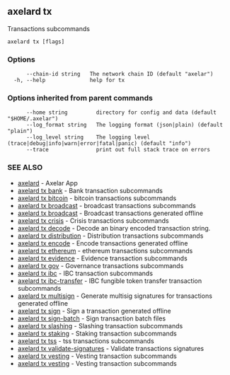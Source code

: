 ## axelard tx

Transactions subcommands

```
axelard tx [flags]
```

### Options

```
      --chain-id string   The network chain ID (default "axelar")
  -h, --help              help for tx
```

### Options inherited from parent commands

```
      --home string         directory for config and data (default "$HOME/.axelar")
      --log_format string   The logging format (json|plain) (default "plain")
      --log_level string    The logging level (trace|debug|info|warn|error|fatal|panic) (default "info")
      --trace               print out full stack trace on errors
```

### SEE ALSO

- [axelard](axelard.md)	 - Axelar App
- [axelard tx bank](axelard_tx_bank.md)	 - Bank transaction subcommands
- [axelard tx bitcoin](axelard_tx_bitcoin.md)	 - bitcoin transactions subcommands
- [axelard tx broadcast](axelard_tx_broadcast.md)	 - broadcast transactions subcommands
- [axelard tx broadcast](axelard_tx_broadcast.md)	 - Broadcast transactions generated offline
- [axelard tx crisis](axelard_tx_crisis.md)	 - Crisis transactions subcommands
- [axelard tx decode](axelard_tx_decode.md)	 - Decode an binary encoded transaction string.
- [axelard tx distribution](axelard_tx_distribution.md)	 - Distribution transactions subcommands
- [axelard tx encode](axelard_tx_encode.md)	 - Encode transactions generated offline
- [axelard tx ethereum](axelard_tx_ethereum.md)	 - ethereum transactions subcommands
- [axelard tx evidence](axelard_tx_evidence.md)	 - Evidence transaction subcommands
- [axelard tx gov](axelard_tx_gov.md)	 - Governance transactions subcommands
- [axelard tx ibc](axelard_tx_ibc.md)	 - IBC transaction subcommands
- [axelard tx ibc-transfer](axelard_tx_ibc-transfer.md)	 - IBC fungible token transfer transaction subcommands
- [axelard tx multisign](axelard_tx_multisign.md)	 - Generate multisig signatures for transactions generated offline
- [axelard tx sign](axelard_tx_sign.md)	 - Sign a transaction generated offline
- [axelard tx sign-batch](axelard_tx_sign-batch.md)	 - Sign transaction batch files
- [axelard tx slashing](axelard_tx_slashing.md)	 - Slashing transaction subcommands
- [axelard tx staking](axelard_tx_staking.md)	 - Staking transaction subcommands
- [axelard tx tss](axelard_tx_tss.md)	 - tss transactions subcommands
- [axelard tx validate-signatures](axelard_tx_validate-signatures.md)	 - Validate transactions signatures
- [axelard tx vesting](axelard_tx_vesting.md)	 - Vesting transaction subcommands
- [axelard tx vesting](axelard_tx_vesting.md)	 - Vesting transaction subcommands

